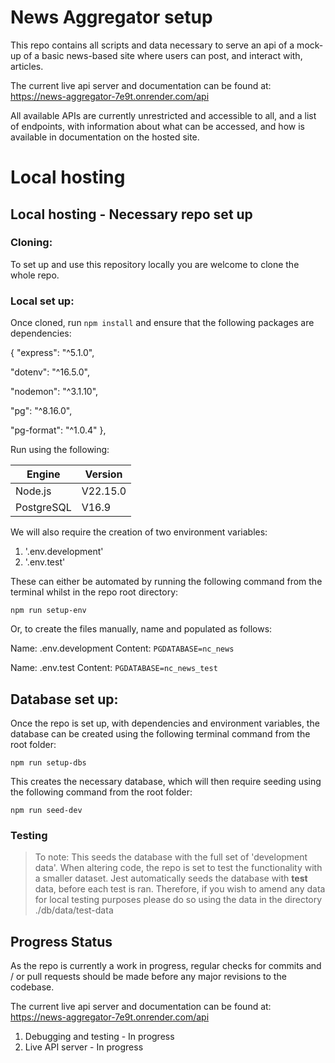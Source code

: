 # News Aggregator setup

This repo contains all scripts and data necessary to serve an api of a mock-up of a basic news-based site where users can post, and interact with, articles.

The current live api server and documentation can be found at: https://news-aggregator-7e9t.onrender.com/api

All available APIs are currently unrestricted and accessible to all, and a list of endpoints, with information about what can be accessed, and how is available in documentation on the hosted site.

# Local hosting

## Local hosting - Necessary repo set up

### Cloning:

To set up and use this repository locally you are welcome to clone the whole repo.

### Local set up:

Once cloned, run `npm install` and ensure that the following packages are dependencies:

{
"express": "^5.1.0",

"dotenv": "^16.5.0",

"nodemon": "^3.1.10",

"pg": "^8.16.0",

"pg-format": "^1.0.4"
},

Run using the following:

| **Engine** | **Version** |
| ---------- | ----------- |
| Node.js    | V22.15.0    |
| PostgreSQL | V16.9       |

We will also require the creation of two environment variables:

1. '.env.development'
2. '.env.test'

These can either be automated by running the following command from the terminal whilst in the repo root directory:

`npm run setup-env`

Or, to create the files manually, name and populated as follows:

Name: .env.development
Content: `PGDATABASE=nc_news`

Name: .env.test
Content: `PGDATABASE=nc_news_test`

## Database set up:

Once the repo is set up, with dependencies and environment variables, the database can be created using the following terminal command from the root folder:

```
npm run setup-dbs
```

This creates the necessary database, which will then require seeding using the following command from the root folder:

```
npm run seed-dev
```

### Testing

> To note: This seeds the database with the full set of 'development data'.
> When altering code, the repo is set to test the functionality with a smaller dataset.
> Jest automatically seeds the database with **test** data, before each test is ran.
> Therefore, if you wish to amend any data for local testing purposes please do so using the data in the directory ./db/data/test-data

## Progress Status

As the repo is currently a work in progress, regular checks for commits and / or pull requests should be made before any major revisions to the codebase.

The current live api server and documentation can be found at: https://news-aggregator-7e9t.onrender.com/api

1. Debugging and testing - In progress
2. Live API server - In progress
